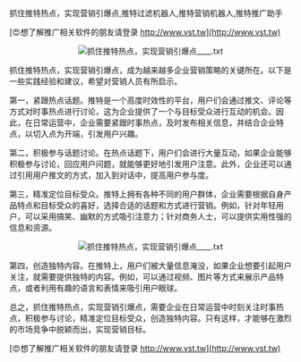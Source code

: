 抓住推特热点，实现营销引爆点,推特过滤机器人,推特营销机器人,推特推广助手

[😍想了解推广相关软件的朋友请登录 http://www.vst.tw](http://www.vst.tw)

 <center><img src="https://vst.tw/MP4/tuiguang/png/5.png" alt="抓住推特热点，实现营销引爆点____.txt"></center>

抓住推特热点，实现营销引爆点，成为越来越多企业营销策略的关键所在。以下是一些实践经验和建议，希望对营销人员有所启示。

第一，紧跟热点话题。推特是一个高度时效性的平台，用户们会通过推文、评论等方式对时事热点进行讨论，这为企业提供了一个与目标受众进行互动的机会。因此，在日常运营中，企业需要紧跟时事热点，及时发布相关信息，并结合企业特点，以切入点为开端，引发用户兴趣。

第二，积极参与话题讨论。在热点话题下，用户们会进行大量互动，如果企业能够积极参与讨论，回应用户问题，就能够更好地引发用户注意。此外，企业还可以通过引用用户推文的方式，加入到对话中，提高用户参与度。

第三，精准定位目标受众。推特上拥有各种不同的用户群体，企业需要根据自身产品特点和目标受众的喜好，选择合适的话题和方式进行营销。例如，针对年轻用户，可以采用搞笑、幽默的方式吸引注意力；针对商务人士，可以提供实用性强的信息和资源。

 <center><img src="https://vst.tw/MP4/tuiguang/png/1.png" alt="抓住推特热点，实现营销引爆点____.txt"></center>

第四，创造独特内容。在推特上，用户们被大量信息淹没，如果企业想要引起用户关注，就需要提供独特的内容。例如，可以通过视频、图片等方式来展示产品特点，或者利用有趣的语言和表情来吸引用户眼球。

总之，抓住推特热点，实现营销引爆点，需要企业在日常运营中时刻关注时事热点，积极参与讨论，精准定位目标受众，创造独特内容。只有这样，才能够在激烈的市场竞争中脱颖而出，实现营销目标。

[😍想了解推广相关软件的朋友请登录 http://www.vst.tw](http://www.vst.tw)



